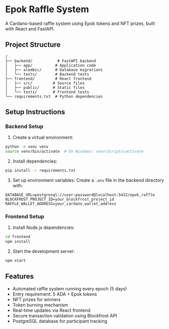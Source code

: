 # Epok Raffle System

A Cardano-based raffle system using Epok tokens and NFT prizes, built with React and FastAPI.

## Project Structure
```
/
├── backend/           # FastAPI backend
│   ├── app/          # Application code
│   ├── alembic/      # Database migrations
│   └── tests/        # Backend tests
├── frontend/         # React frontend
│   ├── src/         # Source files
│   ├── public/      # Static files
│   └── tests/       # Frontend tests
└── requirements.txt  # Python dependencies
```

## Setup Instructions

### Backend Setup
1. Create a virtual environment:
```bash
python -m venv venv
source venv/bin/activate  # On Windows: venv\Scripts\activate
```

2. Install dependencies:
```bash
pip install -r requirements.txt
```

3. Set up environment variables:
Create a `.env` file in the backend directory with:
```
DATABASE_URL=postgresql://user:password@localhost:5432/epok_raffle
BLOCKFROST_PROJECT_ID=your_blockfrost_project_id
RAFFLE_WALLET_ADDRESS=your_cardano_wallet_address
```

### Frontend Setup
1. Install Node.js dependencies:
```bash
cd frontend
npm install
```

2. Start the development server:
```bash
npm start
```

## Features
- Automated raffle system running every epoch (5 days)
- Entry requirement: 5 ADA + Epok tokens
- NFT prizes for winners
- Token burning mechanism
- Real-time updates via React frontend
- Secure transaction validation using Blockfrost API
- PostgreSQL database for participant tracking
